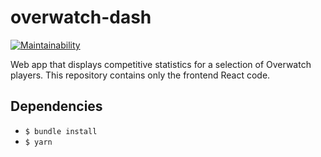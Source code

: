 # overwatch-dash
[![Maintainability](https://api.codeclimate.com/v1/badges/460fe0fa2274f5d731c9/maintainability)](https://codeclimate.com/github/bottleneckco/overwatch-dash/maintainability)

Web app that displays competitive statistics for a selection of Overwatch players. This repository contains only the frontend React code.

## Dependencies
- `$ bundle install`
- `$ yarn`
